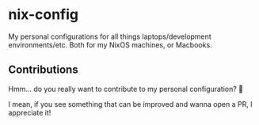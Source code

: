 # nix-config

My personal configurations for all things laptops/development environments/etc.
Both for my NixOS machines, or Macbooks.

## Contributions

Hmm... do you really want to contribute to my personal configuration? 🤨

I mean, if you see something that can be improved and wanna open a PR, I appreciate it!
